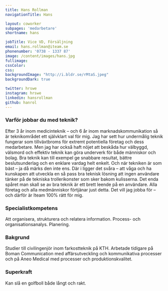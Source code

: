 ```yaml
---
title: Hans Rollman
navigationTitle: Hans

layout: coworker
subpages: 'medarbetare'
shortname: hans

jobTitle: Vice VD, Försäljning
email: hans.rollman@iteam.se
phonenumber: '0738 - 1337 87'
image: /content/images/hans.jpg
fullimage:
cssColor:
css:
backgroundImage: "http://i.bldr.se/rMtaS.jpeg"
backgroundDark: true

twitter: hrswe
instagram: hrswe
linkedin: hansrollman
github: hanrol
---
```


### Varför jobbar du med teknik?
Efter 3 år inom medicinteknik – och 6 år inom marknadskommunikation så är teknikområdet ett självklart val för mig. Jag har sett hur undermålig teknik fungerar som tillväxtbroms för extremt potentiella företag och dess medarbetare. Men jag har också haft nöjet att beskåda hur välbyggd, välsmord och effektiv teknik kan göra underverk för både människor och bolag. Bra teknik kan till exempel ge snabbare resultat, bättre beslutsunderlag och en enklare vardag helt enkelt. Och när tekniken är som bäst – ja då märks den inte ens. Där i ligger det svåra – att våga och ha kunskapen att utveckla en så pass bra teknisk lösning att ingen användare tänker på de tekniska trollerikonster som sker bakom kulisserna. Det enda spåret man skall se av bra teknik är ett brett leende på en användare. Alla företag och alla medmänniskor förtjänar just detta. Det vill jag jobba för – och därför är Iteam 100% rätt för mig.

### Specialistkompetens
Att organisera, strukturera och relatera information. Process- och organisationsanalys. Planering.

### Bakgrund
Studier till civilingenjör inom farkostteknik på KTH. Arbetade tidigare på Boman Communication med affärsutveckling och kommunikativa processer och på Aneo Medical med processer och produktionskvalitet.

### Superkraft
Kan slå en golfboll både långt och rakt.
